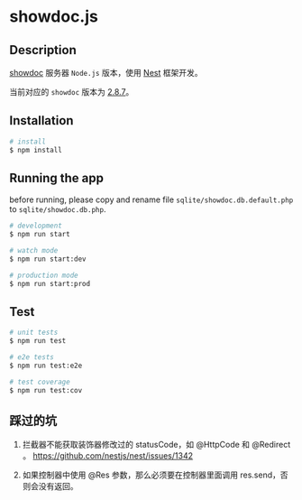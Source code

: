 # showdoc.js

## Description

[showdoc](https://github.com/star7th/showdoc) 服务器 `Node.js` 版本，使用 [Nest](https://github.com/nestjs/nest) 框架开发。

当前对应的 `showdoc` 版本为 [2.8.7](https://github.com/star7th/showdoc/releases/tag/v2.8.7)。

## Installation

```bash
# install
$ npm install
```

## Running the app

before running, please copy and rename file `sqlite/showdoc.db.default.php` to `sqlite/showdoc.db.php`.

```bash
# development
$ npm run start

# watch mode
$ npm run start:dev

# production mode
$ npm run start:prod
```

## Test

```bash
# unit tests
$ npm run test

# e2e tests
$ npm run test:e2e

# test coverage
$ npm run test:cov
```

## 踩过的坑

1. 拦截器不能获取装饰器修改过的 statusCode，如 @HttpCode 和 @Redirect 。 <https://github.com/nestjs/nest/issues/1342>

2. 如果控制器中使用 @Res 参数，那么必须要在控制器里面调用 res.send，否则会没有返回。
